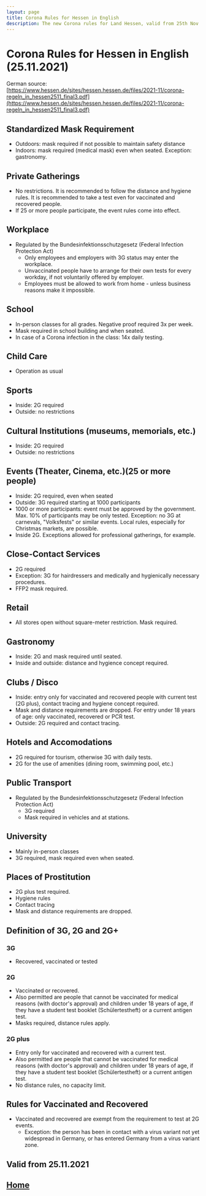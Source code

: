 ```yaml
---
layout: page
title: Corona Rules for Hessen in English
description: The new Corona rules for Land Hessen, valid from 25th Nov. 2021
---
```


# Corona Rules for Hessen in English (25.11.2021)

German source: [https://www.hessen.de/sites/hessen.hessen.de/files/2021-11/corona-regeln_in_hessen2511_final3.pdf](https://www.hessen.de/sites/hessen.hessen.de/files/2021-11/corona-regeln_in_hessen2511_final3.pdf)

## Standardized Mask Requirement
- Outdoors: mask required if not possible to maintain safety distance
- Indoors: mask required (medical mask) even when seated. Exception: gastronomy.
  
## Private Gatherings
- No restrictions. It is recommended to follow the distance and hygiene rules. It is recommended to take a test even for vaccinated and recovered people.
- If 25 or more people participate, the event rules come into effect.
  
## Workplace
- Regulated by the Bundesinfektionsschutzgesetz (Federal Infection Protection Act)
  - Only employees and employers with 3G status may enter the workplace.
  - Unvaccinated people have to arrange for their own tests for every workday, if not voluntarily offered by employer.
  - Employees must be allowed to work from home - unless business reasons make it impossible.
  
## School
- In-person classes for all grades. Negative proof required 3x per week.
- Mask required in school building and when seated.
- In case of a Corona infection in the class: 14x daily testing.
  
## Child Care 
- Operation as usual
  
## Sports
- Inside: 2G required
- Outside: no restrictions
  
## Cultural Institutions (museums, memorials, etc.)
- Inside: 2G required
- Outside: no restrictions
  
## Events (Theater, Cinema, etc.)(25 or more people)
- Inside: 2G required, even when seated
- Outside: 3G required starting at 1000 participants
- 1000 or more participants: event must be approved by the government. Max. 10% of participants may be only tested. Exception: no 3G at carnevals, "Volksfests" or similar events. Local rules, especially for Christmas markets, are possible.
- Inside 2G. Exceptions allowed for professional gatherings, for example.
  
## Close-Contact Services
- 2G required
- Exception: 3G for hairdressers and medically and hygienically necessary procedures.
- FFP2 mask required.
  
## Retail
- All stores open without square-meter restriction. Mask required.
  
## Gastronomy
- Inside: 2G and mask required until seated.
- Inside and outside: distance and hygience concept required.
  
## Clubs / Disco
- Inside: entry only for vaccinated and recovered people with current test (2G plus), contact tracing and hygiene concept required.
- Mask and distance requirements are dropped. For entry under 18 years of age: only vaccinated, recovered or PCR test.
- Outside: 2G required and contact tracing.
  
## Hotels and Accomodations
- 2G required for tourism, otherwise 3G with daily tests.
- 2G for the use of amenities (dining room, swimming pool, etc.)
  
## Public Transport
- Regulated by the Bundesinfektionsschutzgesetz (Federal Infection Protection Act)
  - 3G required
  - Mask required in vehicles and at stations.
  
## University
- Mainly in-person classes
- 3G required, mask required even when seated.
  
## Places of Prostitution
- 2G plus test required.
- Hygiene rules
- Contact tracing
- Mask and distance requirements are dropped.


## Definition of 3G, 2G and 2G+
### 3G 
- Recovered, vaccinated or tested
  
### 2G 
- Vaccinated or recovered. 
- Also permitted are people that cannot be vaccinated for medical reasons (with doctor's approval) and children under 18 years of age, if they have a student test booklet (Schülertestheft) or a current antigen test. 
- Masks required, distance rules apply.
  
### 2G plus
- Entry only for vaccinated and recovered with a current test. 
- Also permitted are people that cannot be vaccinated for medical reasons (with doctor's approval) and children under 18 years of age, if they have a student test booklet (Schülertestheft) or a current antigen test.   
- No distance rules, no capacity limit.
  

## Rules for Vaccinated and Recovered
- Vaccinated and recovered are exempt from the requirement to test at 2G events.
  - Exception: the person has been in contact with a virus variant not yet widespread in Germany, or has entered Germany from a virus variant zone.

## Valid from 25.11.2021

## [Home](https://mainandwine.eu)
